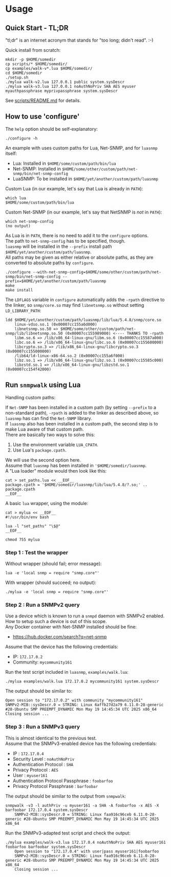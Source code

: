 # Usage

## Quick Start - TL;DR

"tl;dr" is an internet acronym that stands for "too long; didn't read". :-)

Quick install from scratch:

    mkdir -p $HOME/somedir
    cp scripts/* $HOME/somedir/
    cp examples/walk-v*.lua $HOME/somedir/
    cd $HOME/somedir
    ./setup.sh
    ./mylua walk-v2.lua 127.0.0.1 public system.sysDescr
    ./mylua walk-v3.lua 127.0.0.1 noAuthNoPriv SHA AES myuser myauthpassphrase myprivpassphrase system.sysDescr

See [scripts/README.md](scripts/README.md) for details.

## How to use 'configure'


The `help` option should be self-explanatory:

    ./configure -h

An example with uses custom paths for Lua, Net-SNMP, and for `luasnmp` itself:

- Lua: Installed in `$HOME/some/custom/path/bin/lua`
- Net-SNMP: Installed in `$HOME/some/other/custom/path/net-snmp/bin/net-snmp-config`
- LuaSNMP: To be installed in `$HOME/yet/another/custom/path/luasnmp`

Custom Lua (in our example, let's say that Lua is already in `PATH`):

    which lua
    $HOME/some/custom/path/bin/lua

Custom Net-SNMP (in our example, let's say that NetSNMP is *not* in `PATH`):

    which net-snmp-config
    (no output)

As Lua is in `PATH`, there is no need to add it to the `configure` options.  
The path to `net-snmp-config` has to be specified, though.  
`luasnmp` will be installed in the `--prefix` install path `$HOME/yet/another/custom/path/luasnmp`.  
All paths may be given as either relative or absolute paths, as they are converted to absolute paths by `configure`.

    ./configure --with-net-snmp-config=$HOME/some/other/custom/path/net-snmp/bin/net-snmp-config --prefix=$HOME/yet/another/custom/path/luasnmp
    make
    make install

The `LDFLAGS` variable in `configure` automatically adds the `-rpath` directive to the linker, so `snmp/core.so` may find `libnetsnmp.so` without setting `LD_LIBRARY_PATH`: 

    ldd $HOME/yet/another/custom/path/luasnmp/lib/lua/5.4.8/snmp/core.so 
        linux-vdso.so.1 (0x00007cc155a6d000)
        libnetsnmp.so.50 => $HOME/some/other/custom/path/net-snmp/lib/libnetsnmp.so.50 (0x00007cc155989000) <---- THANKS TO -rpath
        libm.so.6 => /lib/x86_64-linux-gnu/libm.so.6 (0x00007cc15587a000)
        libc.so.6 => /lib/x86_64-linux-gnu/libc.so.6 (0x00007cc155600000)
        libcrypto.so.3 => /lib/x86_64-linux-gnu/libcrypto.so.3 (0x00007cc155000000)
        /lib64/ld-linux-x86-64.so.2 (0x00007cc155a6f000)
        libz.so.1 => /lib/x86_64-linux-gnu/libz.so.1 (0x00007cc15585c000)
        libzstd.so.1 => /lib/x86_64-linux-gnu/libzstd.so.1 (0x00007cc154f42000)

## Run `snmpwalk` using Lua

Handling custom paths:

If `Net-SNMP` has been installed in a custom path (by setting `--prefix` to a non-standard path), `-rpath` is added to the linker as described above, so `luasnmp` has can find the `Net-SNMP` library.  
If `luasnmp` also has been installed in a custom path, the second step is to make Lua aware of that custom path.  
There are basically two ways to solve this:

1. Use the environment variable `LUA_CPATH`.
2. Use Lua's `package.cpath`.

We will use the second option here.  
Assume that `luasnmp` has been installed in `'$HOME/somedir/luasnmp`.  
A "Lua loader" module would then look like this:

    cat > set_paths.lua << __EOF__
    package.cpath = '$HOME/somedir/luasnmp/lib/lua/5.4.8/?.so;' .. package.cpath
    __EOF__

A basic `lua` wrapper, using the module:

    cat > mylua << __EOF__
    #!/usr/bin/env bash

    lua -l "set_paths" "\$@"
    __EOF__

    chmod 755 mylua

### Step 1 : Test the wrapper 

Without wrapper (should fail; error message):

    lua -e 'local snmp = require "snmp.core"'

With wrapper (should succeed; no output):

    ./mylua -e 'local snmp = require "snmp.core"'


### Step 2 : Run a SNMPv2 query

Use a device which is known to run a `snmpd` daemon with SNMPv2 enabled.  
How to setup such a device is out of this scope.  
Any Docker container with Net-SNMP installed should be fine:

- <https://hub.docker.com/search?q=net-snmp>

Assume that the device has the following credentials:

- IP: `172.17.0.2`
- Community: `mycommunity161`

Run the test script included in `luasnmp`, `examples/walk.lua`:

    ./mylua examples/walk.lua 172.17.0.2 mycommunity161 system.sysDescr

The output should be similar to:

    Open session to "172.17.0.2" with community "mycommunity161"
    SNMPv2-MIB::sysDescr.0 = STRING: Linux 6affb27d2a79 6.11.0-28-generic #28-Ubuntu SMP PREEMPT_DYNAMIC Mon May 19 14:45:34 UTC 2025 x86_64
    Closing session ...

### Step 3 : Run a SNMPv3 query

This is almost identical to the previous test.  
Assume that the SNMPv3-enabled device has the following credentials:

- IP                                 : `172.17.0.4`
- Security Level                     : `noAuthNoPriv`
- Authentication Protocol            : `SHA`
- Privacy Protocol                   : `AES`
- User                               : `myuser161`
- Authentication Protocol Passphrase : `foobarfoo`
- Privacy Protocol Passphrase        : `barfoobar`

The output should be similar to the output from `snmpwalk`:

    snmpwalk -v3 -l authPriv -u myuser161 -a SHA -A foobarfoo -x AES -X barfoobar 172.17.0.4 system.sysDescr
        SNMPv2-MIB::sysDescr.0 = STRING: Linux faa916c96ceb 6.11.0-28-generic #28-Ubuntu SMP PREEMPT_DYNAMIC Mon May 19 14:45:34 UTC 2025 x86_64

Run the SNMPv3-adapted test script and check the output:

    ./mylua examples/walk-v3.lua 172.17.0.4 noAuthNoPriv SHA AES myuser161 foobarfoo barfoobar system.sysDescr
        Open session to "172.17.0.4" with user|pass myuser161|foobarfoo
        SNMPv2-MIB::sysDescr.0 = STRING: Linux faa916c96ceb 6.11.0-28-generic #28-Ubuntu SMP PREEMPT_DYNAMIC Mon May 19 14:45:34 UTC 2025 x86_64
        Closing session ...


